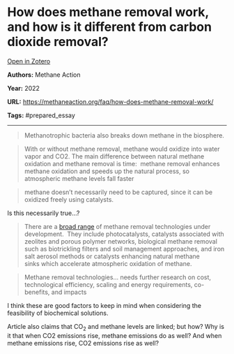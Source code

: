# How does methane removal work, and how is it different from carbon dioxide removal?
[Open in Zotero](zotero://select/items/@MethaneAction_2022)

**Authors:** Methane Action

**Year:** 2022

**URL:** https://methaneaction.org/faq/how-does-methane-removal-work/

**Tags:** #prepared_essay 

---
>Methanotrophic bacteria also breaks down methane in the biosphere.

>With or without methane removal, methane would oxidize into water vapor and CO2. The main difference between natural methane oxidation and methane removal is time:  methane removal enhances methane oxidation and speeds up the natural process, so atmospheric methane levels fall faster

>methane doesn’t necessarily need to be captured, since it can be oxidized freely using catalysts.

Is this necessarily true...? 

>There are a [broad range](https://royalsocietypublishing.org/doi/10.1098/rsta.2020.0454) of methane removal technologies under development.  They include photocatalysts, catalysts associated with zeolites and porous polymer networks, biological methane removal such as biotrickling filters and soil management approaches, and iron salt aerosol methods or catalysts enhancing natural methane sinks which accelerate atmospheric oxidation of methane.

> Methane removal technologies... needs further research on cost, technological efficiency, scaling and energy requirements, co-benefits, and impacts

I think these are good factors to keep in mind when considering the feasibility of biochemical solutions.

Article also claims that CO<sub>2</sub> and methane levels are linked; but how? Why is it that when CO2 emissions rise, methane emissions do as well? And when methane emissions rise, CO2 emissions rise as well? 